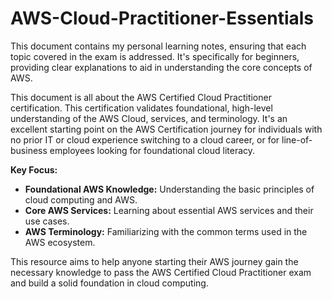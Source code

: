 # AWS-Cloud-Practitioner-Essentials

This document contains my personal learning notes, ensuring that each topic covered in the exam is addressed. It's specifically for beginners, providing clear explanations to aid in understanding the core concepts of AWS.

This document is all about the AWS Certified Cloud Practitioner certification. This certification validates foundational, high-level understanding of the AWS Cloud, services, and terminology. It's an excellent starting point on the AWS Certification journey for individuals with no prior IT or cloud experience switching to a cloud career, or for line-of-business employees looking for foundational cloud literacy.


**Key Focus:**

* **Foundational AWS Knowledge:** Understanding the basic principles of cloud computing and AWS.
* **Core AWS Services:** Learning about essential AWS services and their use cases.
* **AWS Terminology:** Familiarizing with the common terms used in the AWS ecosystem.

This resource aims to help anyone starting their AWS journey gain the necessary knowledge to pass the AWS Certified Cloud Practitioner exam and build a solid foundation in cloud computing.
